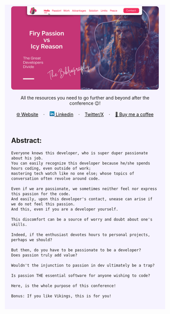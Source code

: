 <!-- RESOURCES COVER -->

<div style="background-color: #F6F3FF; padding: 20px" class="markdown-body">
<p align="center" style="margin-top: -15px">
  <a href="https://github.com/HelviraG/conferences.resources/tree/main/%5BEN%5Dfiry_and_icy">
    <img style="border-radius: 8px" src="assets/covers/firy_passion_vs_icy_reason_cover.png" alt="Firy Passion VS Icy Reason Resources Cover" />
  </a>
</p>

  <p align="center">
    All the resources you need to go further and beyond after the conference 😉!
    <br />
    <br />
    <a href="https://helvirag.github.io" style="padding: 6px 12px; color: black" onmouseover="this.style.color='purple'; this.style.fontWeight=''" onmouseleave="this.style.color='black'">🌐 Website</a>
    ·
    <a href="https://linkedin.com/helvira-dev" style="padding: 6px 12px; color: black" onmouseover="this.style.color='purple';fontSize=''" onmouseleave="this.style.color='black'; this.style.fontWeight='normal'; fontSize='12px'"><img src="assets/linkedin.png" width="15px"/> Linkedin</a>
    ·
    <a href="https://twitter.com/helvira_g" style="padding: 6px 12px; color: black" onmouseover="this.style.color='purple';" onmouseleave="this.style.color='black'">Twitter/X</a>
    ·
    <a href="https://www.buymeacoffee.com/helvira" style="padding: 6px 12px; color: black" onmouseover="this.style.color='purple';" onmouseleave="this.style.color='black'">🥤 Buy me a coffee</a>
  </p>

  <br />

## Abstract:

```
Everyone knows this developer, who is super duper passionate about his job. 
You can easily recognize this developer because he/she spends hours coding, even outside of work; 
mastering tech watch like no one else; whose topics of conversation often revolve around code.

Even if we are passionate, we sometimes neither feel nor express this passion for the code. 
And easily, upon this developer's contact, unease can arise if we do not feel this passion.
And this, even if you are a developer yourself.

This discomfort can be a source of worry and doubt about one's skills.

Indeed, if the enthusiast devotes hours to personal projects, perhaps we should?

But then, do you have to be passionate to be a developer?
Does passion truly add value?

Wouldn't the injunction to passion in dev ultimately be a trap?

Is passion THE essential software for anyone wishing to code?

Here, is the whole purpose of this conference!

Bonus: If you like Vikings, this is for you!

```

</div>